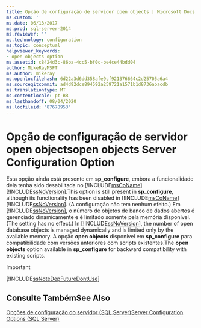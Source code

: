 ```yaml
---
title: Opção de configuração de servidor open objects | Microsoft Docs
ms.custom: ''
ms.date: 06/13/2017
ms.prod: sql-server-2014
ms.reviewer: ''
ms.technology: configuration
ms.topic: conceptual
helpviewer_keywords:
- open objects option
ms.assetid: c8424d3c-86ba-4cc5-bf0c-be4ce44bdd04
author: MikeRayMSFT
ms.author: mikeray
ms.openlocfilehash: 6d22a3d6dd358afe9cf921376664c2d25705a6a4
ms.sourcegitcommit: ad4d92dce894592a259721a1571b1d8736abacdb
ms.translationtype: MT
ms.contentlocale: pt-BR
ms.lasthandoff: 08/04/2020
ms.locfileid: "87678953"
---
```

# <a name="open-objects-server-configuration-option"></a><span data-ttu-id="03ce9-102">Opção de configuração de servidor open objects</span><span class="sxs-lookup"><span data-stu-id="03ce9-102">open objects Server Configuration Option</span></span>
  <span data-ttu-id="03ce9-103">Esta opção ainda está presente em **sp_configure**, embora a funcionalidade dela tenha sido desabilitada no [!INCLUDE[msCoName](../../includes/msconame-md.md)] [!INCLUDE[ssNoVersion](../../includes/ssnoversion-md.md)].</span><span class="sxs-lookup"><span data-stu-id="03ce9-103">This option is still present in **sp_configure**, although its functionality has been disabled in [!INCLUDE[msCoName](../../includes/msconame-md.md)] [!INCLUDE[ssNoVersion](../../includes/ssnoversion-md.md)].</span></span> <span data-ttu-id="03ce9-104">(A configuração não tem nenhum efeito.) Em [!INCLUDE[ssNoVersion](../../includes/ssnoversion-md.md)], o número de objetos de banco de dados abertos é gerenciado dinamicamente e é limitado somente pela memória disponível.</span><span class="sxs-lookup"><span data-stu-id="03ce9-104">(The setting has no effect.) In [!INCLUDE[ssNoVersion](../../includes/ssnoversion-md.md)], the number of open database objects is managed dynamically and is limited only by the available memory.</span></span> <span data-ttu-id="03ce9-105">A opção **open objects** disponível em **sp_configure** para compatibilidade com versões anteriores com scripts existentes.</span><span class="sxs-lookup"><span data-stu-id="03ce9-105">The **open objects** option available in **sp_configure** for backward compatibility with existing scripts.</span></span>  
  
> [!IMPORTANT]  
>  [!INCLUDE[ssNoteDepFutureDontUse](../../includes/ssnotedepfuturedontuse-md.md)]  
  
## <a name="see-also"></a><span data-ttu-id="03ce9-106">Consulte Também</span><span class="sxs-lookup"><span data-stu-id="03ce9-106">See Also</span></span>  
 [<span data-ttu-id="03ce9-107">Opções de configuração do servidor &#40;SQL Server&#41;</span><span class="sxs-lookup"><span data-stu-id="03ce9-107">Server Configuration Options &#40;SQL Server&#41;</span></span>](server-configuration-options-sql-server.md)  
  
  
